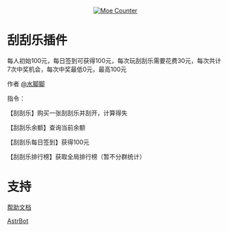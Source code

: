 <div align="center">

[![Moe Counter](https://count.getloli.com/get/@GalChat?theme=moebooru)](https://github.com/waterfeet/astrbot_plugin_guaguale)

</div>

# 刮刮乐插件
每人初始100元，每日签到可获得100元，每次玩刮刮乐需要花费30元，每次共计7次中奖机会，每次中奖最低0元，最高100元

作者
[@水脚脚](https://github.com/waterfeet)

指令：

【刮刮乐】购买一张刮刮乐并刮开，计算得失       

【刮刮乐余额】查询当前余额 

【刮刮乐每日签到】获得100元

【刮刮乐排行榜】获取全局排行榜（暂不分群统计）


# 支持
[帮助文档](https://astrbot.soulter.top/dev/plugin.html)

[AstrBot](https://github.com/Soulter/AstrBot)
